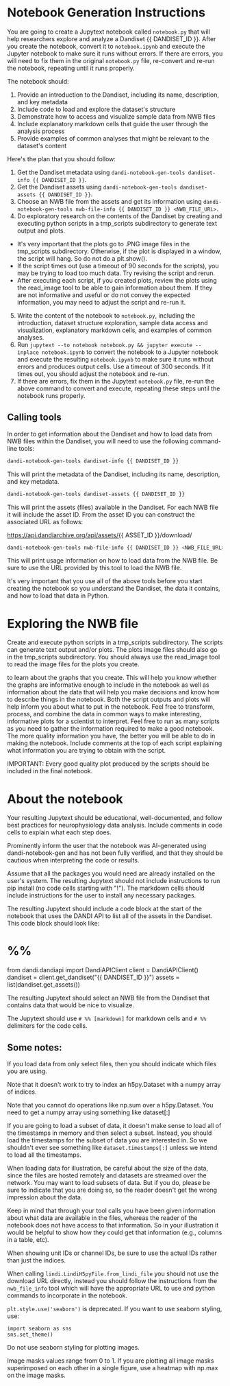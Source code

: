 # Notebook Generation Instructions

You are going to create a Jupytext notebook called `notebook.py` that will help researchers explore and analyze a Dandiset {{ DANDISET_ID }}. After you create the notebook, convert it to `notebook.ipynb` and execute the Jupyter notebook to make sure it runs without errors. If there are errors, you will need to fix them in the original `notebook.py` file, re-convert and re-run the notebook, repeating until it runs properly.

The notebook should:

1. Provide an introduction to the Dandiset, including its name, description, and key metadata
2. Include code to load and explore the dataset's structure
3. Demonstrate how to access and visualize sample data from NWB files
4. Include explanatory markdown cells that guide the user through the analysis process
5. Provide examples of common analyses that might be relevant to the dataset's content

Here's the plan that you should follow:
1. Get the Dandiset metadata using `dandi-notebook-gen-tools dandiset-info {{ DANDISET_ID }}`.
2. Get the Dandiset assets using `dandi-notebook-gen-tools dandiset-assets {{ DANDISET_ID }}`.
3. Choose an NWB file from the assets and get its information using `dandi-notebook-gen-tools nwb-file-info {{ DANDISET_ID }} <NWB_FILE_URL>`.
4. Do exploratory research on the contents of the Dandiset by creating and executing python scripts in a tmp_scripts subdirectory to generate text output and plots.
  - It's very important that the plots go to .PNG image files in the tmp_scripts subdirectory. Otherwise, if the plot is displayed in a window, the script will hang. So do not do a plt.show().
  - If the script times out (use a timeout of 90 seconds for the scripts), you may be trying to load too much data. Try revising the script and rerun.
  - After executing each script, if you created plots, review the plots using the read_image tool to be able to gain information about them. If they are not informative and useful or do not convey the expected information, you may need to adjust the script and re-run it.
5. Write the content of the notebook to `notebook.py`, including the introduction, dataset structure exploration, sample data access and visualization, explanatory markdown cells, and examples of common analyses.
6. Run `jupytext --to notebook notebook.py && jupyter execute --inplace notebook.ipynb` to convert the notebook to a Jupyter notebook and execute the resulting `notebook.ipynb` to make sure it runs without errors and produces output cells. Use a timeout of 300 seconds. If it times out, you should adjust the notebook and re-run.
7. If there are errors, fix them in the Jupytext `notebook.py` file, re-run the above command to convert and execute, repeating these steps until the notebook runs properly.

## Calling tools

In order to get information about the Dandiset and how to load data from NWB files within the Dandiset, you will need to use the following command-line tools:

```bash
dandi-notebook-gen-tools dandiset-info {{ DANDISET_ID }}
```

This will print the metadata of the Dandiset, including its name, description, and key metadata.

```bash
dandi-notebook-gen-tools dandiset-assets {{ DANDISET_ID }}
```

This will print the assets (files) available in the Dandiset. For each NWB file it will include the asset ID. From the asset ID you can construct the associated URL as follows:

https://api.dandiarchive.org/api/assets/{{ ASSET_ID }}/download/

```bash
dandi-notebook-gen-tools nwb-file-info {{ DANDISET_ID }} <NWB_FILE_URL>
```

This will print usage information on how to load data from the NWB file. Be sure to use the URL provided by this tool to load the NWB file.

It's very important that you use all of the above tools before you start creating the notebook so you understand the Dandiset, the data it contains, and how to load that data in Python.

# Exploring the NWB file

Create and execute python scripts in a tmp_scripts subdirectory. The scripts can generate text output and/or plots. The plots image files should also go in the tmp_scripts subdirectory. You should always use the read_image tool to read the image files for the plots you create.

to learn about the graphs that you create. This will help you know whether the graphs are informative enough to include in the notebook as well as information about the data that will help you make decisions and know how to describe things in the notebook. Both the script outputs and plots will help inform you about what to put in the notebook. Feel free to transform, process, and combine the data in common ways to make interesting, informative plots for a scientist to interpret. Feel free to run as many scripts as you need to gather the information required to make a good notebook. The more quality information you have, the better you will be able to do in making the notebook. Include comments at the top of each script explaining what information you are trying to obtain with the script.

IMPORTANT: Every good quality plot produced by the scripts should be included in the final notebook.

# About the notebook

Your resulting Jupytext should be educational, well-documented, and follow best practices for neurophysiology data analysis. Include comments in code cells to explain what each step does.

Prominently inform the user that the notebook was AI-generated using dandi-notebook-gen and has not been fully verified, and that they should be cautious when interpreting the code or results.

Assume that all the packages you would need are already installed on the user's system. The resulting Jupytext should not include instructions to run pip install (no code cells starting with "!"). The markdown cells should include instructions for the user to install any necessary packages.

The resulting Jupytext should include a code block at the start of the notebook that uses the DANDI API to list all of the assets in the Dandiset. This code block should look like:
# %%
from dandi.dandiapi import DandiAPIClient
client = DandiAPIClient()
dandiset = client.get_dandiset("{{ DANDISET_ID }}")
assets = list(dandiset.get_assets())

The resulting Jupytext should select an NWB file from the Dandiset that contains data that would be nice to visualize.

The Jupytext should use `# %% [markdown]` for markdown cells and `# %%` delimiters for the code cells.

## Some notes:

If you load data from only select files, then you should indicate which files you are using.

Note that it doesn't work to try to index an h5py.Dataset with a numpy array of indices.

Note that you cannot do operations like np.sum over a h5py.Dataset. You need to get a numpy array using something like dataset[:]

If you are going to load a subset of data, it doesn't make sense to load all of the timestamps in memory and then select a subset. Instead, you should load the timestamps for the subset of data you are interested in. So we shouldn't ever see something like `dataset.timestamps[:]` unless we intend to load all the timestamps.

When loading data for illustration, be careful about the size of the data, since the files are hosted remotely and datasets are streamed over the network. You may want to load subsets of data. But if you do, please be sure to indicate that you are doing so, so the reader doesn't get the wrong impression about the data.

Keep in mind that through your tool calls you have been given information about what data are available in the files, whereas the reader of the notebook does not have access to that information. So in your illustration it would be helpful to show how they could get that information (e.g., columns in a table, etc).

When showing unit IDs or channel IDs, be sure to use the actual IDs rather than just the indices.

When calling `lindi.LindiH5pyFile.from_lindi_file` you should not use the download URL directly, instead you should follow the instructions from the `nwb_file_info` tool which will have the appropriate URL to use and python commands to incorporate in the notebook.

`plt.style.use('seaborn')` is deprecated. If you want to use seaborn styling, use:
```
import seaborn as sns
sns.set_theme()
```
Do not use seaborn styling for plotting images.

Image masks values range from 0 to 1. If you are plotting all image masks superimposed on each other in a single figure, use a heatmap with np.max on the image masks.